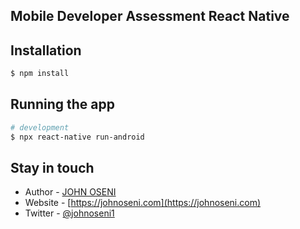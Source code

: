 ## Mobile Developer Assessment React Native


## Installation

```bash
$ npm install
```

## Running the app

```bash
# development
$ npx react-native run-android
```
## Stay in touch

- Author - [JOHN OSENI](https://www.linkedin.com/in/john-oseni-4b8b001b0/)
- Website - [https://johnoseni.com](https://johnoseni.com)
- Twitter - [@johnoseni1](https://twitter.com/johnoseni1) 